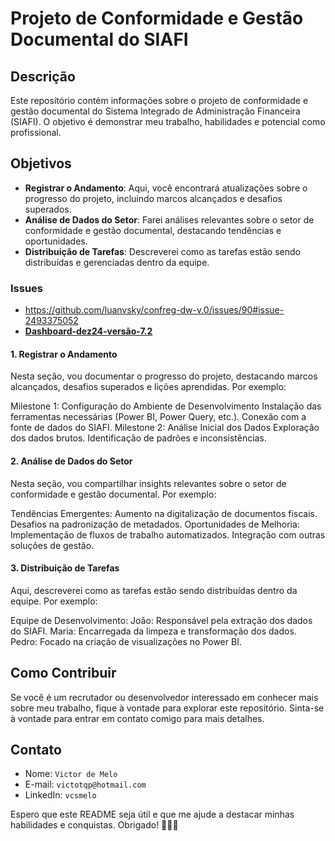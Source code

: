 # Projeto de Conformidade e Gestão Documental do SIAFI

## Descrição
Este repositório contém informações sobre o projeto de conformidade e gestão documental do Sistema Integrado de Administração Financeira (SIAFI). O objetivo é demonstrar meu trabalho, habilidades e potencial como profissional.

## Objetivos
- **Registrar o Andamento**: Aqui, você encontrará atualizações sobre o progresso do projeto, incluindo marcos alcançados e desafios superados.
- **Análise de Dados do Setor**: Farei análises relevantes sobre o setor de conformidade e gestão documental, destacando tendências e oportunidades.
- **Distribuição de Tarefas**: Descreverei como as tarefas estão sendo distribuídas e gerenciadas dentro da equipe.

### Issues

- https://github.com/luanvsky/confreg-dw-v.0/issues/90#issue-2493375052
- **[Dashboard-dez24-versão-7.2](https://app.powerbi.com/view?r=eyJrIjoiYTIwOTM4NDItNzU2NC00ODZmLWI4NzQtZDlmNzEwYTA3NDFkIiwidCI6IjJhMzZhZGVhLTQ5MTAtNDM3NS1hYjQzLWFiNDgxOTc0YjRlOCJ9)**


#### 1. Registrar o Andamento
Nesta seção, vou documentar o progresso do projeto, destacando marcos alcançados, desafios superados e lições aprendidas. Por exemplo:

Milestone 1: Configuração do Ambiente de Desenvolvimento
Instalação das ferramentas necessárias (Power BI, Power Query, etc.).
Conexão com a fonte de dados do SIAFI.
Milestone 2: Análise Inicial dos Dados
Exploração dos dados brutos.
Identificação de padrões e inconsistências.

#### 2. Análise de Dados do Setor
Nesta seção, vou compartilhar insights relevantes sobre o setor de conformidade e gestão documental. Por exemplo:

Tendências Emergentes:
Aumento na digitalização de documentos fiscais.
Desafios na padronização de metadados.
Oportunidades de Melhoria:
Implementação de fluxos de trabalho automatizados.
Integração com outras soluções de gestão.

#### 3. Distribuição de Tarefas
Aqui, descreverei como as tarefas estão sendo distribuídas dentro da equipe. Por exemplo:

Equipe de Desenvolvimento:
João: Responsável pela extração dos dados do SIAFI.
Maria: Encarregada da limpeza e transformação dos dados.
Pedro: Focado na criação de visualizações no Power BI.


## Como Contribuir
Se você é um recrutador ou desenvolvedor interessado em conhecer mais sobre meu trabalho, fique à vontade para explorar este repositório. Sinta-se à vontade para entrar em contato comigo para mais detalhes.

## Contato
- Nome: `Victor de Melo`
- E-mail: `victotqp@hotmail.com`
- LinkedIn: `vcsmelo`

Espero que este README seja útil e que me ajude a destacar minhas habilidades e conquistas. Obrigado! 🚀👩‍💻
